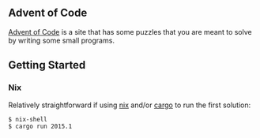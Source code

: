 ## Advent of Code

[Advent of Code](https://adventofcode.com/) is a site that has some puzzles that you
are meant to solve by writing some small programs.

## Getting Started

### Nix
Relatively straightforward if using [nix](https://nixos.org/) and/or [cargo](https://doc.rust-lang.org/cargo/getting-started/installation.html) to run the first solution:
```
$ nix-shell
$ cargo run 2015.1
```